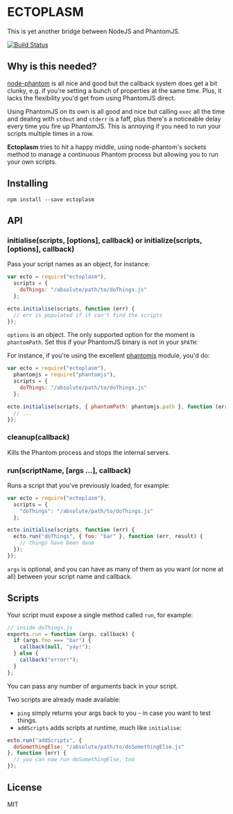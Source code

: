 ECTOPLASM
====

This is yet another bridge between NodeJS and PhantomJS.

[![Build Status](https://travis-ci.org/andrey-p/ectoplasm-js.svg?branch=master)](https://travis-ci.org/andrey-p/ectoplasm-js)

Why is this needed?
---

[node-phantom](https://github.com/alexscheelmeyer/node-phantom) is all nice and good but the callback system does get a bit clunky, e.g. if you're setting a bunch of properties at the same time.
Plus, it lacks the flexibility you'd get from using PhantomJS direct.

Using PhantomJS on its own is all good and nice but calling `exec` all the time and dealing with `stdout` and `stderr` is a faff, plus there's a noticeable delay every time you fire up PhantomJS.
This is annoying if you need to run your scripts multiple times in a row.

**Ectoplasm** tries to hit a happy middle, using node-phantom's sockets method to manage a continuous Phantom process but allowing you to run your own scripts.

Installing
---

`npm install --save ectoplasm`

API
---

### initialise(scripts, [options], callback) or initialize(scripts, [options], callback)

Pass your script names as an object, for instance:

```javascript
var ecto = require("ectoplasm"),
  scripts = {
    doThings: "/absolute/path/to/doThings.js"
  };

ecto.initialise(scripts, function (err) {
  // err is populated if it can't find the scripts
});
```

`options` is an object. The only supported option for the moment is `phantomPath`. Set this if your PhantomJS binary is not in your `$PATH`:

For instance, if you're using the excellent [phantomjs](https://www.npmjs.org/package/phantomjs) module, you'd do:

```javascript
var ecto = require("ectoplasm"),
  phantomjs = require("phantomjs"),
  scripts = {
    doThings: "/absolute/path/to/doThings.js"
  };

ecto.initialise(scripts, { phantomPath: phantomjs.path }, function (err) {
  // ...
});
```

### cleanup(callback)

Kills the Phantom process and stops the internal servers.

### run(scriptName, [args ...], callback)

Runs a script that you've previously loaded, for example:

```javascript
var ecto = require("ectoplasm"),
  scripts = {
    "doThings": "/absolute/path/to/doThings.js"
  };

ecto.initialise(scripts, function (err) {
  ecto.run("doThings", { foo: "bar" }, function (err, result) {
    // things have been done
  });
});
```

`args` is optional, and you can have as many of them as you want (or none at all) between your script name and callback.

Scripts
---

Your script must expose a single method called `run`, for example:

```javascript
// inside doThings.js
exports.run = function (args, callback) {
  if (args.foo === "bar") {
    callback(null, "yay!");
  } else {
    callback("error!");
  }
};
```

You can pass any number of arguments back in your script.

Two scripts are already made available:

- `ping` simply returns your args back to you - in case you want to test things.
- `addScripts` adds scripts at runtime, much like `initialise`:

```javascript
ecto.run("addScripts", {
  doSomethingElse: "/absolute/path/to/doSomethingElse.js"
}, function (err) {
  // you can now run doSomethingElse, too
});
```

License
---

MIT
